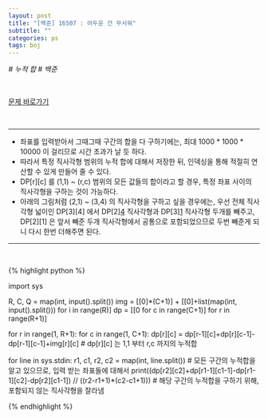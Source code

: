 ```yaml
---
layout: post
title: "[백준] 16507 : 어두운 건 무서워"
subtitle: ""
categories: ps
tags: boj
---
```


*# 누적 합 # 백준*

<br>

[문제 바로가기](https://www.acmicpc.net/problem/16507)

<br>

---

- 좌표를 입력받아서 그때그때 구간의 합을 다 구하기에는, 최대 1000 * 1000 * 10000 이 걸리므로 시간 초과가 날 듯 하다.
- 따라서 특정 직사각형 범위의 누적 합에 대해서 저장한 뒤, 인덱싱을 통해 적절히 연산할 수 있게 만들어 줄 수 있다.
- DP[r][c] 를 (1,1) ~ (r,c) 범위의 모든 값들의 합이라고 할 경우, 특정 좌표 사이의 직사각형을 구하는 것이 가능하다.
- 아래의 그림처럼 (2,1) ~ (3,4) 의 직사각형을 구하고 싶을 경우에는, 우선 전체 직사각형 넓이인 DP[3][4] 에서 DP[2][4](=y1) 직사각형과 DP[3][1](y=2) 직사각형 두개를 빼주고, DP[2][1] 은 앞서 빼준 두개 직사각형에서 공통으로 포함되었으므로 두번 빼준게 되니 다시 한번 더해주면 된다.

---
<br>

{% highlight python %}

import sys

R, C, Q = map(int, input().split())
img = [[0]*(C+1)] + [[0]+list(map(int, input().split())) for i in range(R)]
dp = [[0 for c in range(C+1)] for r in range(R+1)]

for r in range(1, R+1):
    for c in range(1, C+1):
        dp[r][c] = dp[r-1][c]+dp[r][c-1]-dp[r-1][c-1]+img[r][c]     # dp[r][c] 는 1,1 부터 r,c 까지의 누적합

for line in sys.stdin:
    r1, c1, r2, c2 = map(int, line.split())                         # 모든 구간의 누적합을 알고 있으므로, 입력 받는 좌표들에 대해서 
    print((dp[r2][c2]+dp[r1-1][c1-1]-dp[r1-1][c2]-dp[r2][c1-1]) // ((r2-r1+1)*(c2-c1+1)))   # 해당 구간의 누적합을 구하기 위해, 포함되지 않는 직사각형을 잘라냄

{% endhighlight %}

